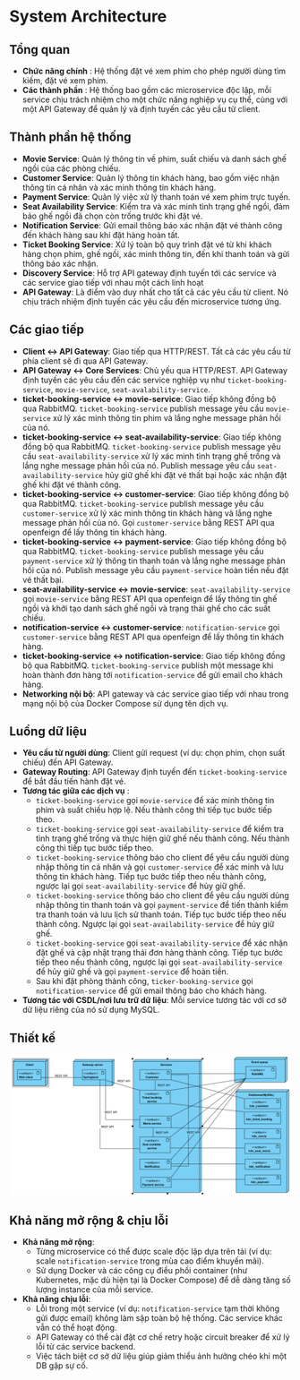 # System Architecture

## Tổng quan
- **Chức năng chính** : Hệ thống đặt vé xem phim cho phép người dùng tìm kiếm, đặt vé xem phim.
- **Các thành phần** : Hệ thống bao gồm các microservice độc lập, mỗi service chịu trách nhiệm 
cho một chức năng nghiệp vụ cụ thể, cùng với một API Gateway để quản lý và định tuyến các yêu cầu từ client.

## Thành phần hệ thống
- **Movie Service**: Quản lý thông tin về phim, suất chiếu và danh sách ghế ngồi của các phòng chiếu. 
- **Customer Service**: Quản lý thông tin khách hàng, bao gồm việc nhận thông tin cá nhân và xác minh thông tin khách hàng.
- **Payment Service**: Quản lý việc xử lý thanh toán vé xem phim trực tuyến. 
- **Seat Availability Service**: Kiểm tra và xác minh tình trạng ghế ngồi, đảm bảo ghế ngồi đã chọn còn trống trước khi đặt vé.
- **Notification Service**: Gửi email thông báo xác nhận đặt vé thành công đến khách hàng sau khi đặt hàng hoàn tất.
- **Ticket Booking Service**: Xử lý toàn bộ quy trình đặt vé từ khi khách hàng chọn phim, ghế ngồi, xác minh thông tin, đến khi thanh toán và gửi thông báo xác nhận.
- **Discovery Service**: Hỗ trợ API gateway định tuyến tới các service và các service giao tiếp với nhau một cách linh hoạt
- **API Gateway**: Là điểm vào duy nhất cho tất cả các yêu cầu từ client. Nó chịu trách nhiệm định tuyến các yêu cầu đến microservice tương ứng.

## Các giao tiếp
- **Client ↔ API Gateway**: Giao tiếp qua HTTP/REST. Tất cả các yêu cầu từ phía client sẽ đi qua API Gateway.
- **API Gateway ↔ Core Services**: Chủ yếu qua HTTP/REST. API Gateway định tuyến các yêu cầu đến các service nghiệp vụ như 
`ticket-booking-service`, `movie-service`, `seat-avalability-service`.
- **ticket-booking-service ↔ movie-service**: Giao tiếp không đồng bộ qua RabbitMQ. `ticket-booking-service` publish message yêu cầu `movie-service`
xử lý xác minh thông tin phim và lắng nghe message phản hồi của nó.
- **ticket-booking-service ↔ seat-availability-service**: Giao tiếp không đồng bộ qua RabbitMQ. `ticket-booking-service` publish message yêu cầu `seat-availability-service`
xử lý xác minh tình trạng ghế trống và lắng nghe message phản hồi của nó. Publish message yêu cầu `seat-availability-service`
hủy giữ ghế khi đặt vé thất bại hoặc xác nhận đặt ghế khi đặt vé thành công.
- **ticket-booking-service ↔ customer-service**: Giao tiếp không đồng bộ qua RabbitMQ. `ticket-booking-service` publish message yêu cầu `customer-service`
xử lý xác minh thông tin khách hàng và lắng nghe message phản hồi của nó. Gọi `customer-service` bằng REST API qua openfeign để lấy thông tin khách hàng.
- **ticket-booking-service ↔ payment-service**: Giao tiếp không đồng bộ qua RabbitMQ. `ticket-booking-service` publish message yêu cầu `payment-service`
xử lý thông tin thanh toán và lắng nghe message phản hồi của nó. Publish message yêu cầu `payment-service` hoàn tiền nếu đặt vé thất bại.
- **seat-availability-service ↔ movie-service**: `seat-availability-service` gọi `movie-service` bằng REST API qua openfeign 
để lấy thông tin ghế ngồi và khởi tạo danh sách ghế ngồi và trạng thái ghế cho các suất chiếu.
- **notification-service ↔ customer-service**: `notification-service` gọi `customer-service` bằng REST API qua openfeign để lấy thông tin khách hàng.
- **ticket-booking-service ↔ notification-service**: Giao tiếp không đồng bộ qua RabbitMQ. `ticket-booking-service` 
publish một message khi hoàn thành đơn hàng tới `notification-service` để gửi email cho khách hàng.
- **Networking nội bộ**: API gateway và các service giao tiếp với nhau trong mạng nội bộ của Docker Compose sử dụng tên dịch vụ.


## Luồng dữ liệu
- **Yêu cầu từ người dùng**: Client gửi request (ví dụ: chọn phim, chọn suất chiếu) đến API Gateway.
- **Gateway Routing**: API Gateway định tuyến đến `ticket-booking-service` để bắt đầu tiến hành đặt vé.
- **Tương tác giữa các dịch vụ** : 
  - `ticket-booking-service` gọi `movie-service` để xác minh thông tin phim và suất chiếu hợp lệ. Nếu thành công thì tiếp tục bước tiếp theo.
  - `ticket-booking-service` gọi `seat-availability-service` để kiểm tra tình trạng ghế trống và thực hiện giữ ghế nếu thành công. Nếu thành công thì tiếp tục bước tiếp theo.
  - `ticket-booking-service` thông báo cho client để yêu cầu người dùng nhập thông tin cá nhân và gọi `customer-service`
để xác minh và lưu thông tin khách hàng. Tiếp tục bước tiếp theo nếu thành công, ngược lại gọi `seat-availability-service` để hủy giữ ghế.
  - `ticket-booking-service` thông báo cho client để yêu cầu người dùng nhập thông tin thanh toán và gọi `payment-service` để
tiến thành kiểm tra thanh toán và lưu lịch sử thanh toán. Tiếp tục bước tiếp theo nếu thành công. Ngược lại gọi
`seat-availability-service` để hủy giữ ghế.
  - `ticket-booking-service` gọi `seat-availability-service` để xác nhận đặt ghế và cập nhật trạng thái đơn hàng thành công. Tiếp tục bước tiếp theo nếu thành công,
ngược lại gọi `seat-availability-service` để hủy giữ ghế và gọi `payment-service` để hoàn tiền.
  - Sau khi đặt phòng thành công, `ticker-booking-service` gọi `notification-service` để gửi email thông báo cho khách hàng.
- **Tương tác với CSDL/nơi lưu trữ dữ liệu**: Mỗi service tương tác với cơ sở dữ liệu riêng của nó sử dụng MySQL.

## Thiết kế
![Microservice](../docs/assets/microservices.png)
## Khả năng mở rộng & chịu lỗi
- **Khả năng mở rộng**:
    - Từng microservice có thể được scale độc lập dựa trên tải (ví dụ: scale `notification-service` trong mùa cao điểm khuyến mãi).
    - Sử dụng Docker và các công cụ điều phối container (như Kubernetes, mặc dù hiện tại là Docker Compose) để dễ dàng tăng số lượng instance của mỗi service.
- **Khả năng chịu lỗi**:
    - Lỗi trong một service (ví dụ: `notification-service` tạm thời không gửi được email) không làm sập toàn bộ hệ thống. Các service khác vẫn có thể hoạt động.
    - API Gateway có thể cài đặt cơ chế retry hoặc circuit breaker để xử lý lỗi từ các service backend.
    - Việc tách biệt cơ sở dữ liệu giúp giảm thiểu ảnh hưởng chéo khi một DB gặp sự cố.

